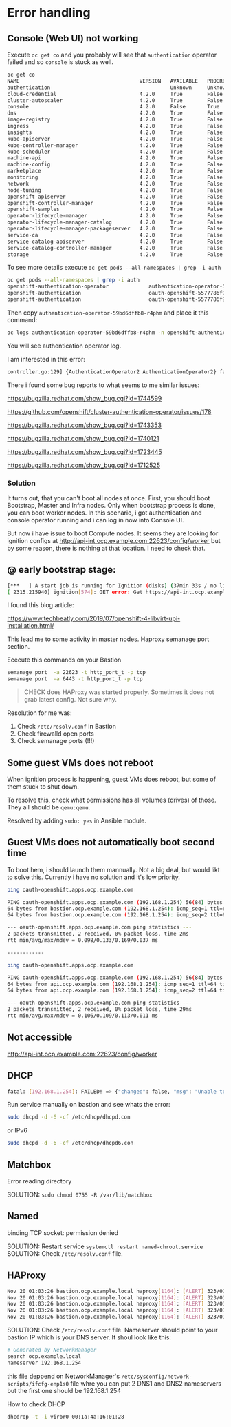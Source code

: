 # Error handling

## Console (Web UI) not working

Execute `oc get co` and you probably will see that `authentication` operator failed and so `console` is stuck as well.

```sh
oc get co
NAME                                       VERSION   AVAILABLE   PROGRESSING   DEGRADED   SINCE
authentication                                       Unknown     Unknown       True       12h
cloud-credential                           4.2.0     True        False         False      12h
cluster-autoscaler                         4.2.0     True        False         False      12h
console                                    4.2.0     False       True          False      12h
dns                                        4.2.0     True        False         False      12h
image-registry                             4.2.0     True        False         False      12h
ingress                                    4.2.0     True        False         False      12h
insights                                   4.2.0     True        False         False      12h
kube-apiserver                             4.2.0     True        False         False      12h
kube-controller-manager                    4.2.0     True        False         False      12h
kube-scheduler                             4.2.0     True        False         False      12h
machine-api                                4.2.0     True        False         False      12h
machine-config                             4.2.0     True        False         False      12h
marketplace                                4.2.0     True        False         False      12h
monitoring                                 4.2.0     True        False         False      12h
network                                    4.2.0     True        False         False      12h
node-tuning                                4.2.0     True        False         False      12h
openshift-apiserver                        4.2.0     True        False         False      12h
openshift-controller-manager               4.2.0     True        False         False      12h
openshift-samples                          4.2.0     True        False         False      12h
operator-lifecycle-manager                 4.2.0     True        False         False      12h
operator-lifecycle-manager-catalog         4.2.0     True        False         False      12h
operator-lifecycle-manager-packageserver   4.2.0     True        False         False      12h
service-ca                                 4.2.0     True        False         False      12h
service-catalog-apiserver                  4.2.0     True        False         False      12h
service-catalog-controller-manager         4.2.0     True        False         False      12h
storage                                    4.2.0     True        False         False      12h
```

To see more details execute `oc get pods --all-namespaces | grep -i auth`

```sh
oc get pods --all-namespaces | grep -i auth
openshift-authentication-operator             authentication-operator-59bd6dffb8-r4phm         1/1     Running       0          12h
openshift-authentication                      oauth-openshift-5577786f98-whtpc                 1/1     Running       0          12h
openshift-authentication                      oauth-openshift-5577786f98-xh7h7                 1/1     Running       0          12h
```

Then copy `authentication-operator-59bd6dffb8-r4phm` and place it this command:

```sh
oc logs authentication-operator-59bd6dffb8-r4phm -n openshift-authentication-operator
```

You will see authentication operator log.

I am interested in this error:

```sh
controller.go:129] {AuthenticationOperator2 AuthenticationOperator2} failed with: failed handling the route: route is not available at canonical host oauth-openshift.apps.ocp.example.com: []
```
There i found some bug reports to what seems to me similar issues:

https://bugzilla.redhat.com/show_bug.cgi?id=1744599

https://github.com/openshift/cluster-authentication-operator/issues/178

https://bugzilla.redhat.com/show_bug.cgi?id=1743353

https://bugzilla.redhat.com/show_bug.cgi?id=1740121



https://bugzilla.redhat.com/show_bug.cgi?id=1723445

https://bugzilla.redhat.com/show_bug.cgi?id=1712525

### Solution

It turns out, that you can't boot all nodes at once. First, you should boot Bootstrap, Master and Infra nodes. Only when bootstrap process is done, you can boot worker nodes.
In this scenario, i got authentication and console operator running and i can log in now into Console UI.

But now i have issue to boot Compute nodes. It seems they are looking for ignition configs at http://api-int.ocp.example.com:22623/config/worker but by some reason, there is nothing at that location. I need to check that.


## @ early bootstrap stage:

```sh
[***   ] A start job is running for Ignition (disks) (37min 33s / no limit)[ 2315.213418] ignition[574]: GET https://api-int.ocp.example.com:22623/config/master: attempt #455
[ 2315.215940] ignition[574]: GET error: Get https://api-int.ocp.example.com:22623/config/master: dial tcp 192.168.1.254:22623: connect: connection refused
```

I found this blog article:

https://www.techbeatly.com/2019/07/openshift-4-libvirt-upi-installation.html/

This lead me to some activity in master nodes. Haproxy semanage port section.

Ececute this commands on your Bastion

```sh
semanage port  -a 22623 -t http_port_t -p tcp
semanage port  -a 6443 -t http_port_t -p tcp
```

> CHECK does HAProxy was started properly. Sometimes it does not grab latest config. Not sure why.

Resolution for me was:
1) Check `/etc/resolv.conf` in Bastion
2) Check firewalld open ports
3) Check semanage ports (!!!)

## Some guest VMs does not reboot

When ignition process is happening, guest VMs does reboot, but some of them stuck to shut down.

To resolve this, check what permissions has all volumes (drives) of those.
They all should be `qemu:qemu`.

Resolved by adding `sudo: yes` in Ansible module.

## Guest VMs does not automatically boot second time

To boot hem, i should launch them mannually. Not a big deal, but would likt to solve this.
Currently i have no solution and it's low priority.




```sh
ping oauth-openshift.apps.ocp.example.com

PING oauth-openshift.apps.ocp.example.com (192.168.1.254) 56(84) bytes of data.
64 bytes from bastion.ocp.example.com (192.168.1.254): icmp_seq=1 ttl=64 time=0.098 ms
64 bytes from bastion.ocp.example.com (192.168.1.254): icmp_seq=2 ttl=64 time=0.169 ms

--- oauth-openshift.apps.ocp.example.com ping statistics ---
2 packets transmitted, 2 received, 0% packet loss, time 2ms
rtt min/avg/max/mdev = 0.098/0.133/0.169/0.037 ms

------------

ping oauth-openshift.apps.ocp.example.com

PING oauth-openshift.apps.ocp.example.com (192.168.1.254) 56(84) bytes of data.
64 bytes from api.ocp.example.com (192.168.1.254): icmp_seq=1 ttl=64 time=0.106 ms
64 bytes from api.ocp.example.com (192.168.1.254): icmp_seq=2 ttl=64 time=0.113 ms

--- oauth-openshift.apps.ocp.example.com ping statistics ---
2 packets transmitted, 2 received, 0% packet loss, time 29ms
rtt min/avg/max/mdev = 0.106/0.109/0.113/0.011 ms
```


## Not accessible
http://api-int.ocp.example.com:22623/config/worker


## DHCP

```sh
fatal: [192.168.1.254]: FAILED! => {"changed": false, "msg": "Unable to start service dhcpd: Job for dhcpd.service failed because the control process exited with error code.\nSee \"systemctl status dhcpd.service\" and \"journalctl -xe\" for details.\n"}
```

Run service manually on bastion and see whats the error:

```sh
sudo dhcpd -d -6 -cf /etc/dhcp/dhcpd.con
```

or IPv6

```sh
sudo dhcpd -d -6 -cf /etc/dhcp/dhcpd6.con
```

## Matchbox

Error reading directory

SOLUTION: `sudo chmod 0755 -R /var/lib/matchbox`

## Named

binding TCP socket: permission denied

SOLUTION: Restart service `systemctl restart named-chroot.service`
SOLUTION: Check `/etc/resolv.conf` file.

## HAProxy

```sh
Nov 20 01:03:26 bastion.ocp.example.local haproxy[1164]: [ALERT] 323/010326 (1164) : parsing [/etc/haproxy/haproxy.cfg:52] : 'bind' : invalid address: 'api.ocp.example.local' in 'api.ocp.example.local:6443'
Nov 20 01:03:26 bastion.ocp.example.local haproxy[1164]: [ALERT] 323/010326 (1164) : parsing [/etc/haproxy/haproxy.cfg:70] : 'bind' : invalid address: 'api.ocp.example.local' in 'api.ocp.example.local:22623'
Nov 20 01:03:26 bastion.ocp.example.local haproxy[1164]: [ALERT] 323/010326 (1164) : parsing [/etc/haproxy/haproxy.cfg:90] : 'bind' : invalid address: 'apps.ocp.example.local' in 'apps.ocp.example.local:80'
Nov 20 01:03:26 bastion.ocp.example.local haproxy[1164]: [ALERT] 323/010326 (1164) : parsing [/etc/haproxy/haproxy.cfg:105] : 'bind' : invalid address: 'apps.ocp.example.local' in 'apps.ocp.example.local:443'
Nov 20 01:03:26 bastion.ocp.example.local haproxy[1164]: [ALERT] 323/010326 (1164) : Error(s) found in configuration file : /etc/haproxy/haproxy.cf
```

SOLUTION: Check `/etc/resolv.conf` file. Nameserver should point to your bastion IP which is your DNS server.
It shoul look like this:

```sh
# Generated by NetworkManager
search ocp.example.local
nameserver 192.168.1.254
```

this file deppend on NetworkManager's `/etc/sysconfig/network-scripts/ifcfg-enp1s0` file whre you can put 2 DNS1 and DNS2 nameservers but the first one should be 192.168.1.254


How to check DHCP

```sh
dhcdrop -t -i virbr0 00:1a:4a:16:01:28
```